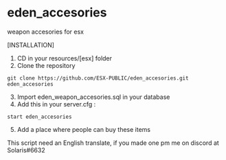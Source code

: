# eden_accesories
weapon accesories for esx


[INSTALLATION]

1) CD in your resources/[esx] folder
2) Clone the repository
```
git clone https://github.com/ESX-PUBLIC/eden_accesories.git eden_accesories
```
3) Import eden_weapon_accesories.sql in your database
4) Add this in your server.cfg :

```
start eden_accesories
```

5) Add a place where people can buy these items

This script need an English translate, if you made one pm me on discord at Solaris#6632

